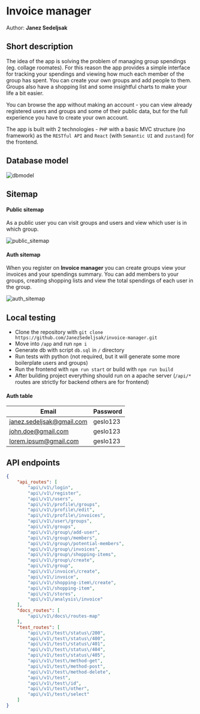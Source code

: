 # Invoice manager

Author: <b>Janez Sedeljsak</b>

## Short description

The idea of the app is solving the problem of managing group spendings (eg. collage roomates). For this reason
the app provides a simple interface for tracking your spendings and viewing how much each member of the group has spent. You can create your 
own groups and add people to them. Groups also have a shopping list and some insightful charts to make your life a bit easier. 

You can browse the app without making an account - you can view already registered users and groups and some of their public data, but for the full experience you have to create your
own account.

The app is built with 2 technologies - `PHP` with a basic MVC structure (no framework) as the `RESTful API` and `React` (with `Semantic UI` and `zustand`) for the frontend.

## Database model

![dbmodel](https://user-images.githubusercontent.com/43420276/170886682-42af5024-af2c-42d2-b607-7184a9f70af7.png)


## Sitemap

#### Public sitemap
As a public user you can visit groups and users and view which user is in which group.

![public_sitemap](https://user-images.githubusercontent.com/43420276/170889487-2d8741f3-dec4-4325-bdaf-1dad79039bb3.png)

#### Auth sitemap
When you register on <b>Invoice manager</b> you can create groups view your invoices and your spendings summary. You can add members
to your groups, creating shopping lists and view the total spendings of each user in the group.

![auth_sitemap](https://user-images.githubusercontent.com/43420276/170889484-7c1d5595-d03e-4d6f-a331-81b553e55c8e.png)


## Local testing
- Clone the repository with `git clone https://github.com/JanezSedeljsak/invoice-manager.git`
- Move into `/app` and run `npm i`
- Generate db with script `db.sql` in `/` directory
- Run tests with python (not required, but it will generate some more boilerplate users and groups)
- Run the frontend with `npm run start` or build with `npm run build`
- After building project everything should run on a apache server (`/api/*` routes are strictly for backend others are for frontend)

#### Auth table
| Email                     | Password |
|---------------------------|----------|
| janez.sedeljsak@gmail.com | geslo123 |
| john.doe@gmail.com        | geslo123 |
| lorem.ipsum@gmail.com     | geslo123 |

## API endpoints

```json
{
    "api_routes": [
        "api\/v1\/login",
        "api\/v1\/register",
        "api\/v1\/users",
        "api\/v1\/profile\/groups",
        "api\/v1\/profile\/edit",
        "api\/v1\/profile\/invoices",
        "api\/v1\/user\/groups",
        "api\/v1\/groups",
        "api\/v1\/group\/add-user",
        "api\/v1\/group\/members",
        "api\/v1\/group\/potential-members",
        "api\/v1\/group\/invoices",
        "api\/v1\/group\/shopping-items",
        "api\/v1\/group\/create",
        "api\/v1\/group",
        "api\/v1\/invoice\/create",
        "api\/v1\/invoice",
        "api\/v1\/shopping-item\/create",
        "api\/v1\/shopping-item",
        "api\/v1\/stores",
        "api\/v1\/analysis\/invoice"
    ],
    "docs_routes": [
        "api\/v1\/docs\/routes-map"
    ],
    "test_routes": [
        "api\/v1\/test\/status\/200",
        "api\/v1\/test\/status\/400",
        "api\/v1\/test\/status\/401",
        "api\/v1\/test\/status\/404",
        "api\/v1\/test\/status\/405",
        "api\/v1\/test\/method-get",
        "api\/v1\/test\/method-post",
        "api\/v1\/test\/method-delete",
        "api\/v1\/test",
        "api\/v1\/test\/id",
        "api\/v1\/test\/other",
        "api\/v1\/test\/select"
    ]
}
```
